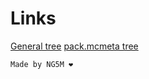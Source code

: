 # Links

[General tree](https://github.com/rexgamer338571/texturepack-tree/blob/main/main.md)
[pack.mcmeta tree](https://github.com/rexgamer338571/texturepack-tree/blob/main/packmcmeta.md)

`Made by NG5M ❤️`
